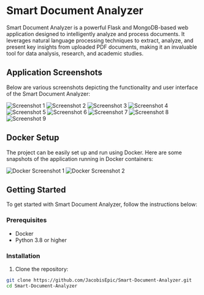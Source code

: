 # Smart Document Analyzer

Smart Document Analyzer is a powerful Flask and MongoDB-based web application designed to intelligently analyze and process documents. It leverages natural language processing techniques to extract, analyze, and present key insights from uploaded PDF documents, making it an invaluable tool for data analysis, research, and academic studies.

## Application Screenshots

Below are various screenshots depicting the functionality and user interface of the Smart Document Analyzer:

![Screenshot 1](https://github.com/JacobisEpic/Smart-Document-Analyzer/assets/108195485/d2595fec-474d-42c9-8a4a-1684ce4a9425)
![Screenshot 2](https://github.com/JacobisEpic/Smart-Document-Analyzer/assets/108195485/5e284748-3e80-4171-83a2-4e2154912171)
![Screenshot 3](https://github.com/JacobisEpic/Smart-Document-Analyzer/assets/108195485/a8a0769a-effa-4d7e-9c69-25e601ab6298)
![Screenshot 4](https://github.com/JacobisEpic/Smart-Document-Analyzer/assets/108195485/ddf61137-dcc2-478f-9b1c-bbc4172c063f)
![Screenshot 5](https://github.com/JacobisEpic/Smart-Document-Analyzer/assets/108195485/9e88484f-f405-4671-895b-af650648bdc1)
![Screenshot 6](https://github.com/JacobisEpic/Smart-Document-Analyzer/assets/108195485/0b92999c-c16a-4e0d-a55b-dbcfabbcd103)
![Screenshot 7](https://github.com/JacobisEpic/Smart-Document-Analyzer/assets/108195485/ebbdca25-a428-4137-8715-14c24269af27)
![Screenshot 8](https://github.com/JacobisEpic/Smart-Document-Analyzer/assets/108195485/8d693019-1db7-4532-bf70-4813dc674032)
![Screenshot 9](https://github.com/JacobisEpic/Smart-Document-Analyzer/assets/108195485/5326f9d9-dddb-4ed3-bbd2-42fdb9bdd7eb)

## Docker Setup

The project can be easily set up and run using Docker. Here are some snapshots of the application running in Docker containers:

![Docker Screenshot 1](https://github.com/JacobisEpic/Smart-Document-Analyzer/assets/108195485/a51ca726-d7d1-4e52-8bf1-59c3eaabd24c)
![Docker Screenshot 2](https://github.com/JacobisEpic/Smart-Document-Analyzer/assets/108195485/387ef4eb-e2bd-4157-a265-cbd07cec6e7c)

## Getting Started

To get started with Smart Document Analyzer, follow the instructions below:

### Prerequisites

- Docker
- Python 3.8 or higher

### Installation

1. Clone the repository:
```bash
git clone https://github.com/JacobisEpic/Smart-Document-Analyzer.git
cd Smart-Document-Analyzer 

